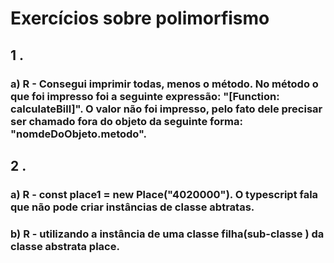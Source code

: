 # Exercícios sobre polimorfismo

## 1 .

### a) R - Consegui imprimir todas, menos o método. No método o que foi impresso foi a seguinte expressão: "[Function: calculateBill]". O valor não foi impresso, pelo fato dele precisar ser chamado fora do objeto da seguinte forma: "nomdeDoObjeto.metodo".

## 2 . 

### a) R - const place1 = new Place("4020000"). O typescript fala que não pode criar instâncias de classe abtratas.

### b) R - utilizando a instância de uma classe filha(sub-classe ) da classe abstrata place.

